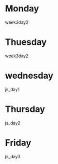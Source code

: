 <h1> Monday </h1>

week3day2

<h1> Thuesday </h1>

week3day2

<h1> wednesday </h1>

js_day1

<h1> Thursday </h1>

js_day2

<h1> Friday </h1>

js_day3
